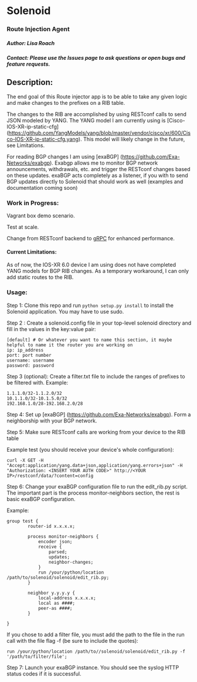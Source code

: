 # Solenoid
### Route Injection Agent
##### Author: Lisa Roach
##### Contact: Please use the Issues page to ask questions or open bugs and feature requests. 

## Description:

The end goal of this Route injector app is to be able to take any given logic and 
make changes to the prefixes on a RIB table.

The changes to the RIB are accomplished by using RESTconf calls to send JSON modeled by YANG. The YANG model I am currently using is [Cisco-IOS-XR-ip-static-cfg] (https://github.com/YangModels/yang/blob/master/vendor/cisco/xr/600/Cisco-IOS-XR-ip-static-cfg.yang). This model will likely change in the future, see Limitations.

For reading BGP changes I am using [exaBGP] (https://github.com/Exa-Networks/exabgp). Exabgp allows me to monitor BGP network announcements, withdrawals, etc. and trigger the RESTconf changes based on these updates. exaBGP acts completely as a listener, if you with to send BGP updates directly to Solenoid that should work as well (examples and documentation coming soon)

### Work in Progress:

Vagrant box demo scenario. 

Test at scale.

Change from RESTconf backend to [gRPC](http://www.grpc.io/docs/tutorials/basic/python.html) for enhanced performance.

#### Current Limitations:

As of now, the IOS-XR 6.0 device I am using does not have completed YANG models
for BGP RIB changes. As a temporary workaround, I can only add static routes
to the RIB.


### Usage:

Step 1: Clone this repo and run ```python setup.py install``` to install the Solenoid application. You may have to use sudo. 

Step 2 : Create a solenoid.config file in your top-level solenoid directory and fill in the values in the key:value pair:

```
[default] # Or whatever you want to name this section, it maybe helpful to name it the router you are working on
ip: ip_address
port: port number
username: username
password: password
```

Step 3 (optional): Create a filter.txt file to include the ranges of prefixes to be filtered with. Example:

```
1.1.1.0/32-1.1.2.0/32
10.1.1.0/32-10.1.5.0/32
192.168.1.0/28-192.168.2.0/28
```

Step 4: Set up [exaBGP] (https://github.com/Exa-Networks/exabgp). Form a neighborship with your BGP network. 

Step 5: Make sure RESTconf calls are working from your device to the RIB table

Example test (you should receive your device's whole configuration):

```
curl -X GET -H "Accept:application/yang.data+json,application/yang.errors+json" -H "Authorization: <INSERT YOUR AUTH CODE>" http://<YOUR IP>/restconf/data/?content=config
```

Step 6: Change your exaBGP configuration file to run the edit_rib.py script. The important part is the process monitor-neighbors section, the rest is basic exaBGP configuration.


Example:

```
group test {
        router-id x.x.x.x;

        process monitor-neighbors {
            encoder json;
            receive {
                parsed;
                updates;
                neighbor-changes;
            }
            run /your/python/location /path/to/solenoid/solenoid/edit_rib.py;
        }

        neighbor y.y.y.y {
            local-address x.x.x.x;
            local as ####;
            peer-as ####;
        }

}

```

If you chose to add a filter file, you must add the path to the file in the run call with the file flag -f (be sure to include the quotes):

```
run /your/python/location /path/to//solenoid/solenoid/edit_rib.py -f '/path/to/filter/file';
```

Step 7: Launch your exaBGP instance. You should see the syslog HTTP status codes if it is successful. 
